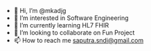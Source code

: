 - 👋 Hi, I’m @mkadjg
- 👀 I’m interested in Software Engineering
- 🌱 I’m currently learning HL7 FHIR
- 💞️ I’m looking to collaborate on Fun Project
- 📫 How to reach me saputra.sndi@gmail.com

<!---
mkadjg/mkadjg is a ✨ special ✨ repository because its `README.md` (this file) appears on your GitHub profile.
You can click the Preview link to take a look at your changes.
--->
